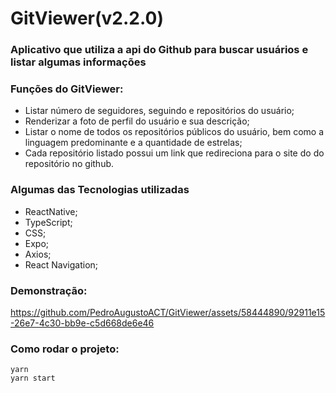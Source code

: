 # GitViewer(v2.2.0)
### Aplicativo que utiliza a api do Github para buscar usuários e listar algumas informações

### Funções do GitViewer:
- Listar número de seguidores, seguindo e repositórios do usuário;
- Renderizar a foto de perfil do usuário e sua descrição;
- Listar o nome de todos os repositórios públicos do usuário, bem como a linguagem predominante e a quantidade de estrelas;
- Cada repositório listado possui um link que redireciona para o site do do repositório no github.
  
### Algumas das Tecnologias utilizadas
- ReactNative;
- TypeScript;
- CSS;
- Expo;
- Axios;
- React Navigation;
  
### Demonstração:

https://github.com/PedroAugustoACT/GitViewer/assets/58444890/92911e15-26e7-4c30-bb9e-c5d668de6e46
 
### Como rodar o projeto:
```
yarn 
yarn start
```







